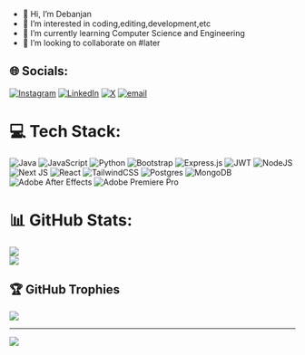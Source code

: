 - 👋 Hi, I’m Debanjan
- 👀 I’m interested in coding,editing,development,etc
- 🌱 I’m currently learning Computer Science and Engineering
- 💞️ I’m looking to collaborate on #later 


## 🌐 Socials:
[![Instagram](https://img.shields.io/badge/Instagram-%23E4405F.svg?logo=Instagram&logoColor=white)](https://instagram.com/jana.real__) [![LinkedIn](https://img.shields.io/badge/LinkedIn-%230077B5.svg?logo=linkedin&logoColor=white)](https://linkedin.com/in/debanjan2k4) [![X](https://img.shields.io/badge/X-black.svg?logo=X&logoColor=white)](https://x.com/@JanaReal_) [![email](https://img.shields.io/badge/Email-D14836?logo=gmail&logoColor=white)](mailto:debanjanofficial2023@gmail.com) 

# 💻 Tech Stack:
![Java](https://img.shields.io/badge/java-%23ED8B00.svg?style=flat&logo=openjdk&logoColor=white) ![JavaScript](https://img.shields.io/badge/javascript-%23323330.svg?style=flat&logo=javascript&logoColor=%23F7DF1E) ![Python](https://img.shields.io/badge/python-3670A0?style=flat&logo=python&logoColor=ffdd54) ![Bootstrap](https://img.shields.io/badge/bootstrap-%238511FA.svg?style=flat&logo=bootstrap&logoColor=white) ![Express.js](https://img.shields.io/badge/express.js-%23404d59.svg?style=flat&logo=express&logoColor=%2361DAFB) ![JWT](https://img.shields.io/badge/JWT-black?style=flat&logo=JSON%20web%20tokens) ![NodeJS](https://img.shields.io/badge/node.js-6DA55F?style=flat&logo=node.js&logoColor=white) ![Next JS](https://img.shields.io/badge/Next-black?style=flat&logo=next.js&logoColor=white) ![React](https://img.shields.io/badge/react-%2320232a.svg?style=flat&logo=react&logoColor=%2361DAFB) ![TailwindCSS](https://img.shields.io/badge/tailwindcss-%2338B2AC.svg?style=flat&logo=tailwind-css&logoColor=white) ![Postgres](https://img.shields.io/badge/postgres-%23316192.svg?style=flat&logo=postgresql&logoColor=white) ![MongoDB](https://img.shields.io/badge/MongoDB-%234ea94b.svg?style=flat&logo=mongodb&logoColor=white) ![Adobe After Effects](https://img.shields.io/badge/Adobe%20After%20Effects-9999FF.svg?style=flat&logo=Adobe%20After%20Effects&logoColor=white) ![Adobe Premiere Pro](https://img.shields.io/badge/Adobe%20Premiere%20Pro-9999FF.svg?style=flat&logo=Adobe%20Premiere%20Pro&logoColor=white)
# 📊 GitHub Stats:

![](https://nirzak-streak-stats.vercel.app/?user=JanaReal&theme=dark&hide_border=false)<br/>
![](https://github-readme-stats.vercel.app/api/top-langs/?username=JanaReal&theme=dark&hide_border=false&include_all_commits=false&count_private=false&layout=compact)

## 🏆 GitHub Trophies
![](https://github-profile-trophy.vercel.app/?username=JanaReal&theme=radical&no-frame=false&no-bg=true&margin-w=4)

---
[![](https://visitcount.itsvg.in/api?id=JanaReal&icon=0&color=0)](https://visitcount.itsvg.in)

<!-- Proudly created with GPRM ( https://gprm.itsvg.in ) -->
<!---
N457Y/N457Y is a ✨ special ✨ repository because its `README.md` (this file) appears on your GitHub profile.
You can click the Preview link to take a look at your changes.
--->
